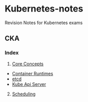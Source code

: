 # Kubernetes-notes
Revision Notes for Kubernetes exams




## CKA


### Index

1. [Core Concepts](/CKA/Core-Concepts/1-core-concepts.md)
 - [Container Runtimes](/CKA/1-Core-Concepts/2-container-runtimes.md)
 - [etcd](/CKA/1-Core-Concepts/3-etcd.md)
 - [Kube Api Server](/CKA/1-Core-Concepts/4-kube-api-server.md)
2. [Scheduling]()